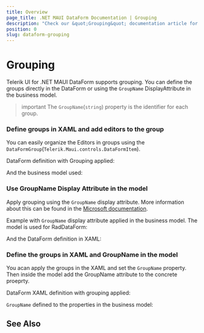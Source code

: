 ```yaml
---
title: Overview
page_title: .NET MAUI DataForm Documentation | Grouping
description: "Check our &quot;Grouping&quot; documentation article for Telerik DataForm for .NET MAUI control."
position: 0
slug: dataform-grouping
---
```


# Grouping

Telerik UI for .NET MAUI DataForm supports grouping. You can define the groups directly in the DataForm or using the `GroupName` DisplayAttribute in the business model.

>important The `GroupName`(`string`) property is the identifier for each group.

### Define groups in XAML and add editors to the group

You can easily organize the Editors in groups using the `DataFormGroup`(`Telerik.Maui.controls.DataFormItem`). 

DataForm definition with Grouping applied:

<snippet id='dataform-grouping-from-XAML'/>

And the business model used:

<snippet id='dataform-editors-model'/>

### Use GroupName Display Attribute in the model

Apply grouping using the `GroupName` display attribute. More information about this can be found in the [Microsoft documentation](https://docs.microsoft.com/en-us/dotnet/api/system.componentmodel.dataannotations.displayattribute.groupname?view=net-6.0).

Example with `GroupName` display attribute applied in the business model. The model is used for RadDataForm:

<snippet id='dataform-grouping-model'/>

And the DataForm definition in XAML:

<snippet id='dataform-grouping-from-model'/>

### Define the groups in XAML and GroupName in the model

You acan apply the groups in the XAML and set the `GroupName` property. Then inside the model add the GroupName attribute to the concrete proeprty. 

DataForm XAML definition with grouping applied:

<snippet id='dataform-grouping-mix'/>

`GroupName` defined to the properties in the business model:

<snippet id='dataform-group-model'/>

## See Also
